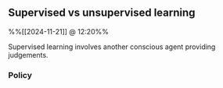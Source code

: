 
## Supervised vs unsupervised learning
%%[[2024-11-21]] @ 12:20%%

Supervised learning involves another conscious agent providing judgements.

### Policy
